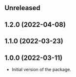 <!-- Learn how to maintain this file at https://github.com/WordPress/gutenberg/tree/HEAD/packages#maintaining-changelogs. -->

## Unreleased

## 1.2.0 (2022-04-08)

## 1.1.0 (2022-03-23)

## 1.0.0 (2022-03-11)

-   Initial version of the package.
